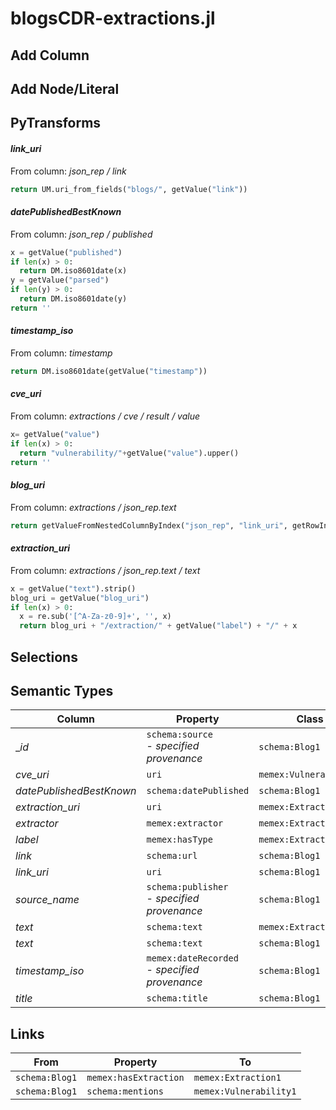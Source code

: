 # blogsCDR-extractions.jl

## Add Column

## Add Node/Literal

## PyTransforms
#### _link_uri_
From column: _json_rep / link_
``` python
return UM.uri_from_fields("blogs/", getValue("link"))
```

#### _datePublishedBestKnown_
From column: _json_rep / published_
``` python
x = getValue("published")
if len(x) > 0:
  return DM.iso8601date(x)
y = getValue("parsed")
if len(y) > 0:
  return DM.iso8601date(y)
return ''
```

#### _timestamp_iso_
From column: _timestamp_
``` python
return DM.iso8601date(getValue("timestamp"))
```

#### _cve_uri_
From column: _extractions / cve / result / value_
``` python
x= getValue("value")
if len(x) > 0:
  return "vulnerability/"+getValue("value").upper()
return ''
```

#### _blog_uri_
From column: _extractions / json_rep.text_
``` python
return getValueFromNestedColumnByIndex("json_rep", "link_uri", getRowIndex())
```

#### _extraction_uri_
From column: _extractions / json_rep.text / text_
``` python
x = getValue("text").strip()
blog_uri = getValue("blog_uri")
if len(x) > 0:
  x = re.sub('[^A-Za-z0-9]+', '', x)
  return blog_uri + "/extraction/" + getValue("label") + "/" + x
```


## Selections

## Semantic Types
| Column | Property | Class |
|  ----- | -------- | ----- |
| __id_ | `schema:source`<BR> - _specified provenance_ | `schema:Blog1`|
| _cve_uri_ | `uri` | `memex:Vulnerability1`|
| _datePublishedBestKnown_ | `schema:datePublished` | `schema:Blog1`|
| _extraction_uri_ | `uri` | `memex:Extraction1`|
| _extractor_ | `memex:extractor` | `memex:Extraction1`|
| _label_ | `memex:hasType` | `memex:Extraction1`|
| _link_ | `schema:url` | `schema:Blog1`|
| _link_uri_ | `uri` | `schema:Blog1`|
| _source_name_ | `schema:publisher`<BR> - _specified provenance_ | `schema:Blog1`|
| _text_ | `schema:text` | `memex:Extraction1`|
| _text_ | `schema:text` | `schema:Blog1`|
| _timestamp_iso_ | `memex:dateRecorded`<BR> - _specified provenance_ | `schema:Blog1`|
| _title_ | `schema:title` | `schema:Blog1`|


## Links
| From | Property | To |
|  --- | -------- | ---|
| `schema:Blog1` | `memex:hasExtraction` | `memex:Extraction1`|
| `schema:Blog1` | `schema:mentions` | `memex:Vulnerability1`|
